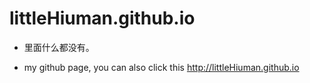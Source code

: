 # littleHiuman.github.io

- 里面什么都没有。

- my github page, you can also click this http://littleHiuman.github.io
